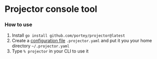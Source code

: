 # Projector console tool

### How to use
1. Install `go install github.com/portey/projector@latest`
2. Create a [configuration file](config.example.yaml) `.projector.yaml` and put it you your home directory `~/.projector.yaml` 
3. Type `% projector` in your CLI to use it